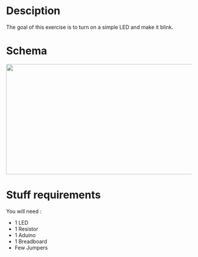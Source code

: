 # Desciption 

The goal of this exercise is to turn on a simple LED and make it blink.

# Schema

<p align="center">
  <img width="600" height="300" src="https://github.com/Dexmos/Arduino-Workshop-I/blob/master/2-BlinkSimpleLED/Schema/Schema.jpg">
</p>

# Stuff requirements

You will need :
* 1 LED
* 1 Resistor
* 1 Aduino
* 1 Breadboard
* Few Jumpers
